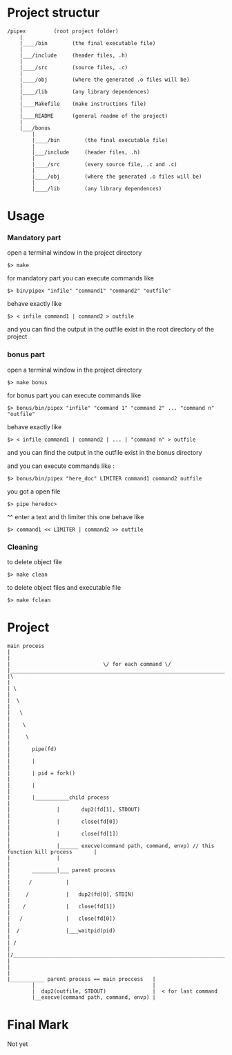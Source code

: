 <h1>Project structur</h1>

```
/pipex         (root project folder)
    |
    |____/bin        (the final executable file)
    |
    |___/include     (header files, .h)
    |
    |____/src        (source files, .c)
    |
    |____/obj        (where the generated .o files will be)
    |
    |____/lib        (any library dependences)
    |
    |____Makefile    (make instructions file)
    |
    |____README      (general readme of the project)
    |
    |___/bonus
        |
        |____/bin        (the final executable file)
        |
        |___/include     (header files, .h)
        |
        |____/src        (every source file, .c and .c)
        |
        |____/obj        (where the generated .o files will be)
        |
        |____/lib        (any library dependences)

```
<h1>Usage</h1>

<h3>Mandatory part</h3>

open a terminal window in the project directory
~~~
$> make
~~~
for mandatory part you can execute commands like
~~~
$> bin/pipex "infile" "command1" "command2" "outfile"
~~~
behave exactly like 
~~~
$> < infile command1 | command2 > outfile
~~~
and you can find the output in the outfile exist in the root directory of the project

<h3>bonus part</h3>

open a terminal window in the project directory
~~~
$> make bonus
~~~
for bonus part you can execute commands like
~~~
$> bonus/bin/pipex "infile" "command 1" "command 2" ... "command n" "outfile"
~~~
behave exactly like 
~~~
$> < infile command1 | command2 | ... | "command n" > outfile
~~~
and you can find the output in the outfile exist in the bonus directory

and you can execute commands like :
~~~
$> bonus/bin/pipex "here_doc" LIMITER command1 command2 outfile
~~~
you got a open file 
~~~
$> pipe heredoc>
~~~
^^ enter a text and th limiter
this one behave like 
~~~
$> command1 << LIMITER | command2 >> outfile
~~~
<h3>Cleaning</h3>

to delete object file
~~~
$> make clean
~~~

to delete object files and executable file

~~~
$> make fclean
~~~

<h1>Project</h1>

```
main process
|
|
|                              \/ for each command \/
|_______________________________________________________________________________________________
|\                                                                                              |
| \                                                                                             |
|  \                                                                                            |
|   \                                                                                           |
|    \                                                                                          |
|     \                                                                                         |
|       pipe(fd)                                                                                |
|       |                                                                                       |
|       | pid = fork()                                                                          |
|       |                                                                                       |
|       |___________child process                                                               |
|               |       dup2(fd[1], STDOUT)                                                     |
|               |       close(fd[0])                                                            |
|               |       close(fd[1])                                                            |
|               |______ execve(command path, command, envp) // this function kill process       |
|               |                                                                               |
|       ________|___ parent process                                                             |
|      /           |                                                                            |
|     /            |   dup2(fd[0], STDIN)                                                       |
|    /             |   close(fd[1])                                                             |
|   /              |   close(fd[0])                                                             |
|  /               |___waitpid(pid)                                                             |
| /                                                                                             |
|/______________________________________________________________________________________________|
|
|
|
|___________ parent process == main proccess   |
        |                                      |
        |  dup2(outfile, STDOUT)               |  < for last command
        |__execve(command path, command, envp) |
```

<h1>Final Mark</h1>

Not yet
